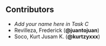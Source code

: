 ## Contributors

- _Add your name here in Task C_
- Revilleza, Frederick (**@juantojuan**)
- Soco, Kurt Jusam K. (**@kurtzyxxx**)
